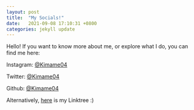 ```yaml
---
layout: post
title:  "My Socials!"
date:   2021-09-08 17:10:31 +0800
categories: jekyll update
---
```

Hello! If you want to know more about me, or explore what I do, you can find me here:

Instagram: [@Kimame04](https://www.instagram.com)

Twitter: [@Kimame04](https://twitter.com/Kimame04)

Github: [@Kimame04](https://github.com/Kimame04)

Alternatively, [here](https://linktr.ee/Kimame04) is my Linktree :)

